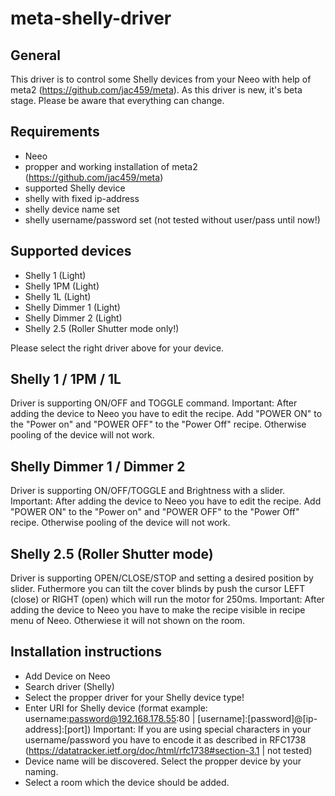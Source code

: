 # meta-shelly-driver

## General
This driver is to control some Shelly devices from your Neeo with help of meta2 (https://github.com/jac459/meta).
As this driver is new, it's beta stage. Please be aware that everything can change.

## Requirements
- Neeo
- propper and working installation of meta2 (https://github.com/jac459/meta)
- supported Shelly device
- shelly with fixed ip-address
- shelly device name set
- shelly username/password set (not tested without user/pass until now!)

## Supported devices
- Shelly 1 (Light)
- Shelly 1PM (Light)
- Shelly 1L (Light)
- Shelly Dimmer 1 (Light)
- Shelly Dimmer 2 (Light)
- Shelly 2.5 (Roller Shutter mode only!)

Please select the right driver above for your device.

## Shelly 1 / 1PM / 1L
Driver is supporting ON/OFF and TOGGLE command.
Important: After adding the device to Neeo you have to edit the recipe. Add "POWER ON" to the "Power on" and "POWER OFF" to the "Power Off" recipe. Otherwise pooling of the device will not work.

## Shelly Dimmer 1 / Dimmer 2
Driver is supporting ON/OFF/TOGGLE and Brightness with a slider.
Important: After adding the device to Neeo you have to edit the recipe. Add "POWER ON" to the "Power on" and "POWER OFF" to the "Power Off" recipe. Otherwise pooling of the device will not work.

## Shelly 2.5 (Roller Shutter mode)
Driver is supporting OPEN/CLOSE/STOP and setting a desired position by slider.
Futhermore you can tilt the cover blinds by push the cursor LEFT (close) or RIGHT (open) which will run the motor for 250ms.
Important: After adding the device to Neeo you have to make the recipe visible in recipe menu of Neeo. Otherwiese it will not shown on the room.

## Installation instructions

- Add Device on Neeo
- Search driver (Shelly)
- Select the propper driver for your Shelly device type!
- Enter URI for Shelly device (format example: username:password@192.168.178.55:80 | [username]:[password]@[ip-address]:[port])
  Important: If you are using special characters in your username/password you have to encode it as described in RFC1738 (https://datatracker.ietf.org/doc/html/rfc1738#section-3.1 | not tested) 
- Device name will be discovered. Select the propper device by your naming.
- Select a room which the device should be added.



